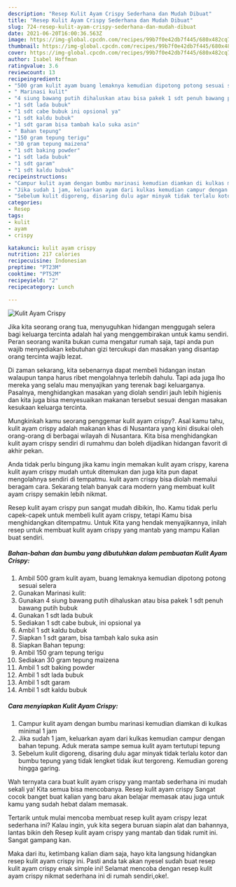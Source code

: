 ```yaml
---
description: "Resep Kulit Ayam Crispy Sederhana dan Mudah Dibuat"
title: "Resep Kulit Ayam Crispy Sederhana dan Mudah Dibuat"
slug: 724-resep-kulit-ayam-crispy-sederhana-dan-mudah-dibuat
date: 2021-06-20T16:00:36.563Z
image: https://img-global.cpcdn.com/recipes/99b7f0e42db7f445/680x482cq70/kulit-ayam-crispy-foto-resep-utama.jpg
thumbnail: https://img-global.cpcdn.com/recipes/99b7f0e42db7f445/680x482cq70/kulit-ayam-crispy-foto-resep-utama.jpg
cover: https://img-global.cpcdn.com/recipes/99b7f0e42db7f445/680x482cq70/kulit-ayam-crispy-foto-resep-utama.jpg
author: Isabel Hoffman
ratingvalue: 3.6
reviewcount: 13
recipeingredient:
- "500 gram kulit ayam buang lemaknya kemudian dipotong potong sesuai selera"
- " Marinasi kulit"
- "4 siung bawang putih dihaluskan atau bisa pakek 1 sdt penuh bawang putih bubuk"
- "1 sdt lada bubuk"
- "1 sdt cabe bubuk ini opsional ya"
- "1 sdt kaldu bubuk"
- "1 sdt garam bisa tambah kalo suka asin"
- " Bahan tepung"
- "150 gram tepung terigu"
- "30 gram tepung maizena"
- "1 sdt baking powder"
- "1 sdt lada bubuk"
- "1 sdt garam"
- "1 sdt kaldu bubuk"
recipeinstructions:
- "Campur kulit ayam dengan bumbu marinasi kemudian diamkan di kulkas minimal 1 jam"
- "Jika sudah 1 jam, keluarkan ayam dari kulkas kemudian campur dengan bahan tepung. Aduk merata sampe semua kulit ayam tertutupi tepung"
- "Sebelum kulit digoreng, disaring dulu agar minyak tidak terlalu kotor dan bumbu tepung yang tidak lengket tidak ikut tergoreng. Kemudian goreng hingga garing."
categories:
- Resep
tags:
- kulit
- ayam
- crispy

katakunci: kulit ayam crispy 
nutrition: 217 calories
recipecuisine: Indonesian
preptime: "PT23M"
cooktime: "PT52M"
recipeyield: "2"
recipecategory: Lunch

---
```



![Kulit Ayam Crispy](https://img-global.cpcdn.com/recipes/99b7f0e42db7f445/680x482cq70/kulit-ayam-crispy-foto-resep-utama.jpg)

Jika kita seorang orang tua, menyuguhkan hidangan menggugah selera bagi keluarga tercinta adalah hal yang menggembirakan untuk kamu sendiri. Peran seorang  wanita bukan cuma mengatur rumah saja, tapi anda pun wajib menyediakan kebutuhan gizi tercukupi dan masakan yang disantap orang tercinta wajib lezat.

Di zaman  sekarang, kita sebenarnya dapat membeli hidangan instan walaupun tanpa harus ribet mengolahnya terlebih dahulu. Tapi ada juga lho mereka yang selalu mau menyajikan yang terenak bagi keluarganya. Pasalnya, menghidangkan masakan yang diolah sendiri jauh lebih higienis dan kita juga bisa menyesuaikan makanan tersebut sesuai dengan masakan kesukaan keluarga tercinta. 



Mungkinkah kamu seorang penggemar kulit ayam crispy?. Asal kamu tahu, kulit ayam crispy adalah makanan khas di Nusantara yang kini disukai oleh orang-orang di berbagai wilayah di Nusantara. Kita bisa menghidangkan kulit ayam crispy sendiri di rumahmu dan boleh dijadikan hidangan favorit di akhir pekan.

Anda tidak perlu bingung jika kamu ingin memakan kulit ayam crispy, karena kulit ayam crispy mudah untuk ditemukan dan juga kita pun dapat mengolahnya sendiri di tempatmu. kulit ayam crispy bisa diolah memalui beragam cara. Sekarang telah banyak cara modern yang membuat kulit ayam crispy semakin lebih nikmat.

Resep kulit ayam crispy pun sangat mudah dibikin, lho. Kamu tidak perlu capek-capek untuk membeli kulit ayam crispy, tetapi Kamu bisa menghidangkan ditempatmu. Untuk Kita yang hendak menyajikannya, inilah resep untuk membuat kulit ayam crispy yang mantab yang mampu Kalian buat sendiri.

<!--inarticleads1-->

##### Bahan-bahan dan bumbu yang dibutuhkan dalam pembuatan Kulit Ayam Crispy:

1. Ambil 500 gram kulit ayam, buang lemaknya kemudian dipotong potong sesuai selera
1. Gunakan  Marinasi kulit:
1. Gunakan 4 siung bawang putih dihaluskan atau bisa pakek 1 sdt penuh bawang putih bubuk
1. Gunakan 1 sdt lada bubuk
1. Sediakan 1 sdt cabe bubuk, ini opsional ya
1. Ambil 1 sdt kaldu bubuk
1. Siapkan 1 sdt garam, bisa tambah kalo suka asin
1. Siapkan  Bahan tepung:
1. Ambil 150 gram tepung terigu
1. Sediakan 30 gram tepung maizena
1. Ambil 1 sdt baking powder
1. Ambil 1 sdt lada bubuk
1. Ambil 1 sdt garam
1. Ambil 1 sdt kaldu bubuk




<!--inarticleads2-->

##### Cara menyiapkan Kulit Ayam Crispy:

1. Campur kulit ayam dengan bumbu marinasi kemudian diamkan di kulkas minimal 1 jam
1. Jika sudah 1 jam, keluarkan ayam dari kulkas kemudian campur dengan bahan tepung. Aduk merata sampe semua kulit ayam tertutupi tepung
1. Sebelum kulit digoreng, disaring dulu agar minyak tidak terlalu kotor dan bumbu tepung yang tidak lengket tidak ikut tergoreng. Kemudian goreng hingga garing.




Wah ternyata cara buat kulit ayam crispy yang mantab sederhana ini mudah sekali ya! Kita semua bisa mencobanya. Resep kulit ayam crispy Sangat cocok banget buat kalian yang baru akan belajar memasak atau juga untuk kamu yang sudah hebat dalam memasak.

Tertarik untuk mulai mencoba membuat resep kulit ayam crispy lezat sederhana ini? Kalau ingin, yuk kita segera buruan siapin alat dan bahannya, lantas bikin deh Resep kulit ayam crispy yang mantab dan tidak rumit ini. Sangat gampang kan. 

Maka dari itu, ketimbang kalian diam saja, hayo kita langsung hidangkan resep kulit ayam crispy ini. Pasti anda tak akan nyesel sudah buat resep kulit ayam crispy enak simple ini! Selamat mencoba dengan resep kulit ayam crispy nikmat sederhana ini di rumah sendiri,oke!.

